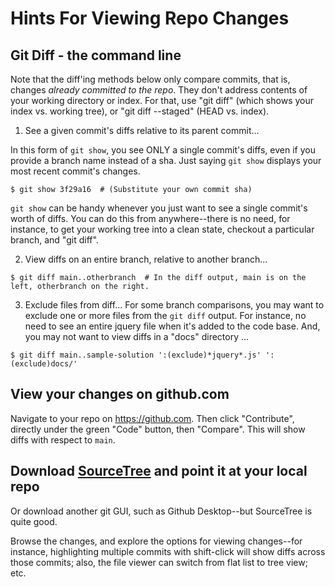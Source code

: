 # Hints For Viewing Repo Changes

## Git Diff - the command line
Note that the diff'ing methods below only compare commits, that is, changes *already committed to the repo*.  They don't address contents of your working directory or index.  For that, use "git diff" (which shows your index vs. working tree), or "git diff --staged" (HEAD vs. index).
1. See a given commit's diffs relative to its parent commit...

In this form of `git show`, you see ONLY a single commit's diffs, even if you provide a branch name instead of a sha.  Just saying `git show` displays your most recent commit's changes.
```
$ git show 3f29a16  # (Substitute your own commit sha)
```
`git show` can be handy whenever you just want to see a single commit's worth of diffs.  You can do this from anywhere--there is no need, for instance, to get your working tree into a clean state, checkout a particular branch, and "git diff".

2. View diffs on an entire branch, relative to another branch...
```
$ git diff main..otherbranch  # In the diff output, main is on the left, otherbranch on the right.
```
3. Exclude files from diff... For some branch comparisons, you may want to exclude one or more files from the `git diff` output. For instance, no need to see an entire jquery file when it's added to the code base. And, you may not want to view diffs in a "docs" directory ...
```
$ git diff main..sample-solution ':(exclude)*jquery*.js' ':(exclude)docs/'
```

## View your changes on github.com
Navigate to your repo on https://github.com.  Then click "Contribute", directly under the green "Code" button, then "Compare".  This will show diffs with respect to `main`.

## Download [SourceTree](https://www.sourcetreeapp.com) and point it at your local repo
Or download another git GUI, such as Github Desktop--but SourceTree is quite good.

Browse the changes, and explore the options for viewing changes--for instance, highlighting multiple commits with shift-click will show diffs across those commits; also, the file viewer can switch from flat list to tree view; etc.

